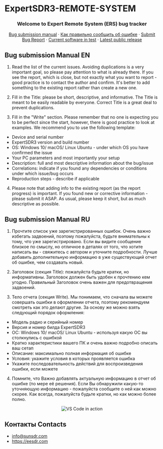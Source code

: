 # ExpertSDR3-REMOTE-SYSTEM
  <h3 align="center">Welcome to Expert Remote System (ERS) bug tracker</h3>
  <p align="center">  
    <a href="#bug-submission-manual-en">Bug submission manual</a>
    ·    
  <a href="#bug-submission-manual-ru">Как правильно сообщить об ошибке</a>
    ·    
    <a href="https://github.com/ExpertSDR3/ExpertSDR3-REMOTE-SYSTEM/issues">Submit Bug Report</a>
    ·
    <a href="https://drive.google.com/drive/folders/1zsu0w6YRt1kOTkfIVaQcRiMIat22ZNHe?usp=sharing">Current software in test</a>
    ·
    <a href="https://eesdr.com/en/software-en/expertsdr3-en" target="_blank">Latest public release</a>
  </p>
</p>

<!-- Manual -->
## Bug submission Manual EN
1. Read the list of the current issues. Avoiding duplications is a very important goal, so please pay attention to what is already there. If you see the report, which is close, but not exactly what you want to report - good practice is to contact the author and confirm. It's better to add something to the existing report rather than create a new one.

2. Fill in the Title: please be short, descriptive, and informative. The Title is meant to be easily readable by everyone. Correct Title is a great deal to prevent duplications.

3. Fill in the "Write" section. Please remember that no one is expecting you to be perfect since the start, however, there is good practice to look at examples. We recommend you to use the following template:
  
* Device and serial number
* ExpertSDR3 version and build number
* OS: Windows 10/ macOS/ Linux Ubuntu - under which OS you have confirmed the issue
* Your PC parameters and most importantly your setup
* Description: full and most descriptive information about the bug/issue
* Correlations: indicate if you found any dependencies or conditions under which issue/bug occurs
* Reproduction steps - describe if applicable

4. Please note that adding info to the existing report (as the report progress) is important. If you found new or corrective information - please submit it ASAP. As usual, please keep it short, but as much descriptive as possible.

## Bug submission Manual RU
1. Прочтите список уже зарегистрированных ошибок. Очень важно избегать задвоений, поэтому пожалуйста, будьте внимательны к тому, что уже зарегистрировано. Если вы видите сообщение близкое по смыслу, но отличное в деталях от того, что хотите написать вы - свяжитесь с автором и уточните подробности. Лучше добавить дополнительную информацию в уже существующий отчет об ошибке, чем создавать новый.

2. Заголовок (секция Title): пожалуйста будьте кратки, но информативны. Заголовок должен быть удобен к прочтению кем угодно. Правильный Заголовок очень важен для предотвращения задвоений.

3. Тело отчета (секция Write). Мы понимаем, что сначала вы можете совершать ошибки в оформлении отчета, поэтому рекомендуем смотреть как это делают другие. За основу же можно взять следующий порядок оформления:
  
* Модель радио и серийный номер
* Версия и номер билда ExpertSDR3
* ОС: Windows 10/ macOS/ Linux Ubuntu - используя какую ОС вы столкнулись с ошибкой
* Кратко характеристики вашего ПК и очень важно подробно описать ваш сетап
* Описание: максимально полная информация об ошибке
* Условия: укажите условия в которых проявляется ошибка
* Укажите последовательность действий для воспроизведения ошибки, если можете

4. Помните, что Важно добавлять актуальную информацию в отчет об ошибке (по мере её решения). Если Вы обнаружили какую-то уточняющую информацию - пожалуйста сообщите о ней как можно скорее. Как всегда, пожалуйста будьте кратки, но как можно более полно.
  
<p align="center">
  <img alt="VS Code in action" src="https://i.imgur.com/xgD6L43.gif">
</p>

## Контакты Contacts
* info@sunsdr.com
* https://eesdr.com
